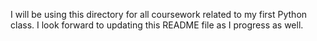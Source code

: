 I will be using this directory for all coursework related to my first Python class. I look forward to updating this README file as I progress as well.
